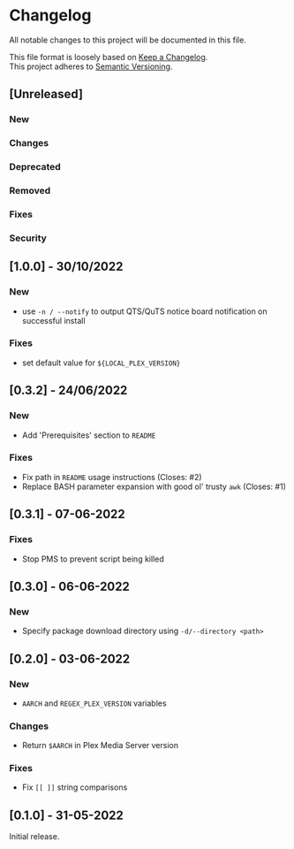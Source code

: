 # Changelog

All notable changes to this project will be documented in this file.

This file format is loosely based on [Keep a Changelog](https://keepachangelog.com/en/1.0.0/).\
This project adheres to [Semantic Versioning](https://semver.org/spec/v2.0.0.html).

## [Unreleased]

### New
### Changes
### Deprecated
### Removed
### Fixes
### Security

## [1.0.0] - 30/10/2022

### New

- use `-n / --notify` to output QTS/QuTS notice board notification on successful install

### Fixes

- set default value for `${LOCAL_PLEX_VERSION}`

## [0.3.2] - 24/06/2022

### New

- Add 'Prerequisites' section to `README`

### Fixes

- Fix path in `README` usage instructions (Closes: #2)
- Replace BASH parameter expansion with good ol' trusty `awk` (Closes: #1)

## [0.3.1] - 07-06-2022

### Fixes

- Stop PMS to prevent script being killed

## [0.3.0] - 06-06-2022

### New

- Specify package download directory using `-d/--directory <path>`

## [0.2.0] - 03-06-2022

### New

- `AARCH` and `REGEX_PLEX_VERSION` variables

### Changes

- Return `$AARCH` in Plex Media Server version

### Fixes

- Fix `[[ ]]` string comparisons

## [0.1.0] - 31-05-2022

Initial release.
